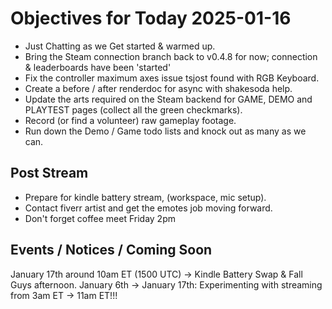 # Objectives for Today 2025-01-16

- Just Chatting as we Get started & warmed up.
- Bring the Steam connection branch back to v0.4.8 for now; connection & leaderboards have been 'started'
- Fix the controller maximum axes issue tsjost found with RGB Keyboard.
- Create a before / after renderdoc for async with shakesoda help.
- Update the arts required on the Steam backend for GAME, DEMO and PLAYTEST pages (collect all the green checkmarks).
- Record (or find a volunteer) raw gameplay footage.
- Run down the Demo / Game todo lists and knock out as many as we can.

## Post Stream

- Prepare for kindle battery stream, (workspace, mic setup).
- Contact fiverr artist and get the emotes job moving forward.
- Don't forget coffee meet Friday 2pm

## Events / Notices / Coming Soon

January 17th around 10am ET (1500 UTC) -> Kindle Battery Swap & Fall Guys afternoon.
January 6th -> January 17th: Experimenting with streaming from 3am ET -> 11am ET!!!


